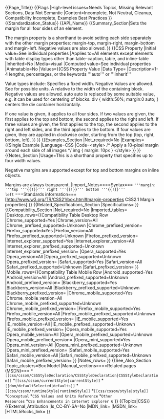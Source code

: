 {{Page_Title}}
{{Flags
|High-level issues=Needs Topics, Missing Relevant Sections, Data Not Semantic
|Content=Incomplete, Not Neutral, Cleanup, Compatibility Incomplete, Examples Best Practices
}}
{{Standardization_Status}}
{{API_Name}}
{{Summary_Section|Sets the margin for all four sides of an element. 

The margin property is a shorthand to avoid setting each side separately with the other margin properties: margin-top, margin-right, margin-bottom and margin-left. Negative values are also allowed.
}}
{{CSS Property
|Initial value=See individual properties
|Applies to=All elements except elements with table display types other than table-caption, table, and inline-table
|Inherited=No
|Media=visual
|Computed value=See individual properties
|Animatable=No
|Values={{CSS Property Value
|Data Type=<margin-width>
|Description=1-4 lengths, percentages, or the keywords '''auto''' or '''inherit'''

Value types include:
<length>
Specifies a fixed width. Negative Values are allowed. See for <length> possible units.
<percentage>
A <percentage> relative to the width of the containing block. Negative values are allowed.
auto
auto is replaced by some suitable value, e.g. it can be used for centering of blocks.
div { width:50%;  margin:0 auto; } centers the div container horizontally.

If one value is given, it applies to all four sides.
If two values are given, the first applies to the top and bottom, the second applies to the right and left.
If three values are given, the first applies to the top, the second applies to the right and left sides, and the third applies to the bottom.
If four values are given, they are applied in clockwise order, starting from the top (top, right, bottom, left).
}}
}}
{{Examples_Section
|Not_required=No
|Examples={{Single Example
|Language=CSS
|Code=&lt;style&gt;
    /* Apply a 10-pixel margin around each side of all images */
    img { margin: 10px }
&lt;/style&gt;
}}
}}
{{Notes_Section
|Usage=This is a shorthand property that specifies up to four width values.

Negative margins are supported except for top and bottom margins on inline objects.

Margins are always transparent.
|Import_Notes====Syntax===
<code>'''margin: '''top '''{{!}}''' right '''{{!}}''' bottom '''{{!}}''' left</code>
===Standards information===
[http://www.w3.org/TR/CSS21/box.html#margin-properties CSS2.1 Margin properties]
}}
{{Related_Specifications_Section
|Specifications=
}}
{{Compatibility_Section
|Not_required=No
|Imported_tables=
|Desktop_rows={{Compatibility Table Desktop Row
|Chrome_supported=Yes
|Chrome_version=All
|Chrome_prefixed_supported=Unknown
|Chrome_prefixed_version=
|Firefox_supported=Yes
|Firefox_version=All
|Firefox_prefixed_supported=Unknown
|Firefox_prefixed_version=
|Internet_explorer_supported=Yes
|Internet_explorer_version=All
|Internet_explorer_prefixed_supported=Unknown
|Internet_explorer_prefixed_version=
|Opera_supported=Yes
|Opera_version=All
|Opera_prefixed_supported=Unknown
|Opera_prefixed_version=
|Safari_supported=Yes
|Safari_version=All
|Safari_prefixed_supported=Unknown
|Safari_prefixed_version=
}}
|Mobile_rows={{Compatibility Table Mobile Row
|Android_supported=Yes
|Android_version=All
|Android_prefixed_supported=Unknown
|Android_prefixed_version=
|Blackberry_supported=Yes
|Blackberry_version=All
|Blackberry_prefixed_supported=Unknown
|Blackberry_prefixed_version=
|Chrome_mobile_supported=Yes
|Chrome_mobile_version=All
|Chrome_mobile_prefixed_supported=Unknown
|Chrome_mobile_prefixed_version=
|Firefox_mobile_supported=Yes
|Firefox_mobile_version=All
|Firefox_mobile_prefixed_supported=Unknown
|Firefox_mobile_prefixed_version=
|IE_mobile_supported=Yes
|IE_mobile_version=All
|IE_mobile_prefixed_supported=Unknown
|IE_mobile_prefixed_version=
|Opera_mobile_supported=Yes
|Opera_mobile_version=All
|Opera_mobile_prefixed_supported=Unknown
|Opera_mobile_prefixed_version=
|Opera_mini_supported=Yes
|Opera_mini_version=All
|Opera_mini_prefixed_supported=Unknown
|Opera_mini_prefixed_version=
|Safari_mobile_supported=Yes
|Safari_mobile_version=All
|Safari_mobile_prefixed_supported=Unknown
|Safari_mobile_prefixed_version=
}}
|Notes_rows=
}}
{{See_Also_Section
|Topic_clusters=Box Model
|Manual_sections====Related pages (MSDN)===
*<code>[[css/cssom/CSSStyleDeclaration/CSSStyleDeclaration|CSSStyleDeclaration]]</code>
*<code>[[css/cssom/currentStyle|currentStyle]]</code>
*<code>[[dom/defaultSelected|defaults]]</code>
*<code>[[css/cssom/runtimeStyle|runtimeStyle]]</code>
*<code>[[css/cssom/style|style]]</code>
*<code>Conceptual</code>
*<code>CSS Values and Units Reference</code>
*<code>Other Resources</code>
*<code>CSS Enhancements in Internet Explorer 6</code>
}}
{{Topics|CSS}}
{{External_Attribution
|Is_CC-BY-SA=No
|MDN_link=
|MSDN_link=
|HTML5Rocks_link=
}}